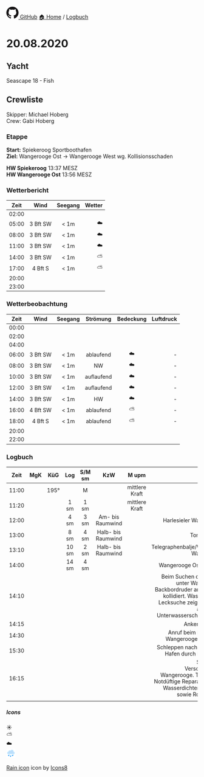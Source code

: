 [![GitHub logo](../images/GitHub-Mark-32px.png) GitHub](../README.md) [:house: Home](https://github.com/atlanticOceanDE/segeln) / [Logbuch](../Logbuch)


# 20.08.2020

## Yacht 
Seascape 18 - Fish

## Crewliste
Skipper: Michael Hoberg  
Crew: Gabi Hoberg

### Etappe
**Start:** Spiekeroog Sportboothafen   
**Ziel:** Wangerooge Ost -> Wangerooge West wg. Kollisionsschaden

**HW Spiekeroog** 13:37 MESZ  
**HW Wangerooge Ost** 13:56 MESZ

### Wetterbericht
| Zeit   | Wind  | Seegang   | Wetter   |
| ------ |:-----------:|:---------:| --------:|  
| 02:00  |  |  |  |
| 05:00  | 3 Bft SW | < 1m | :cloud: |
| 08:00  | 3 Bft SW | < 1m | :cloud: |
| 11:00  | 3 Bft SW | < 1m | :cloud: |
| 14:00  | 3 Bft SW  | < 1m | :partly_sunny: |
| 17:00  | 4 Bft S  | < 1m | :partly_sunny: | 
| 20:00  |  |  |  |
| 23:00  |  |  |  |


### Wetterbeobachtung
| Zeit   | Wind   | Seegang   | Strömung   | Bedeckung   | Luftdruck   |   
| ------ |:-----------:|:---------:|:-------------:|:-----------:| -----------:|   
| 00:00  |  |  |  |  |  |
| 02:00  |  |  |  |  |  |
| 04:00  |  |  |  |  |  |
| 06:00  | 3 Bft SW  | < 1m | ablaufend | :cloud: | - |
| 08:00  | 3 Bft SW  | < 1m | NW | :cloud: | - |
| 10:00  | 3 Bft SW  | < 1m | auflaufend | :cloud: | - |
| 12:00  | 3 Bft SW  | < 1m | auflaufend | :cloud: | - |
| 14:00  | 3 Bft SW  | < 1m | HW | :cloud: | - |
| 16:00  | 4 Bft SW  | < 1m | ablaufend | :partly_sunny: | - |
| 18:00  | 4 Bft S  | < 1m | ablaufend | :partly_sunny: | - |
| 20:00  |  |  |  |  |  |
| 22:00  |  |  |  |  |  |


### Logbuch
| Zeit   | MgK   | KüG   | Log   | S/M sm   | KzW   | M upm  | Ereignisse   |   
| ------ |:-----:|:-----:|:-----:|:--------:|:-----:|:-------:| ------------:|   
| 11:00 |  | 195° |  | M |  | mittlere Kraft | Ablegen |
| 11:20 |  |  | 1 sm | 1 sm |  | mittlere Kraft | Tonne SP1  |
| 12:00 |  |  | 4 sm | 3 sm | Am- bis Raumwind |  | Harlesieler Wattfahrwasser |
| 13:00 |  |  | 8 sm | 4 sm | Halb- bis Raumwind |  | Tonne H9/OB38 |
| 13:10 |  |  | 10 sm | 2 sm | Halb- bis Raumwind |  | Telegraphenbalje/Wangerooger Wattfahrwasser |
| 14:00 |  |  | 14 sm| 4 sm |  |  | Wangerooge Ost Ankerplatz. |
| 14:10 |  |  |  |  |  |  | Beim Suchen der Pfahlreste unter Wasser mit dem Backbordruder an einem Pfahl kollidiert. Wasser im Schiff. Lecksuche zeige langen Riss am Übergang Unterwasserschiff zum Heck. |
| 14:15 |  |  |  |  |  |  | Ankern und lenzen |
| 14:30 |  |  |  |  |  |  | Anruf beim Hafenmeister Wangerooge zewcks Hilfe |
| 15:30 |  |  |  |  |  |  | Schleppen nach Wangerooge Hafen durch Hafenmeister |
| 16:15 |  |  |  |  |  |  | Sandbank am Versorgungshafen Wangerooge. Trockenfallen. Notdüftige Reparatur mit einen Wasserdichten PU Schaum sowie Rotabond2000 |
|  |  |  |  |  |  |  |  |


##### Icons
:sunny:  
:partly_sunny:  
:cloud:  
![rain icon](../images/icons8-rain-32.png)

<a target="_blank" href="https://icons8.com/icons/set/rain">Rain icon</a> icon by <a target="_blank" href="https://icons8.com">Icons8</a> 